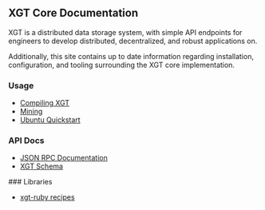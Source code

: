 ## XGT Core Documentation

XGT is a distributed data storage system, with simple API endpoints for 
engineers to develop distributed, decentralized, and robust applications on.

Additionally, this site contains up to date information regarding installation,
configuration, and tooling surrounding the XGT core implementation.

### Usage
<ul class="ul-buttons">
  <li><a href="/compilation/">Compiling XGT</a></li>
  <li><a href="/mining/">Mining</a></li>
  <li><a href="/ubuntu_quickstart.html">Ubuntu Quickstart</a></li>
</ul>

### API Docs
<ul class="ul-buttons">
  <li><a href="/json_rpc.html">JSON RPC Documentation</a></li>
  <li><a href="/schema_outline.html">XGT Schema</a></li>
</ul>
### Libraries
<ul class="ul-buttons">
  <li><a href="/xgt_ruby_recipes.html">xgt-ruby recipes</a></li>
</ul>
